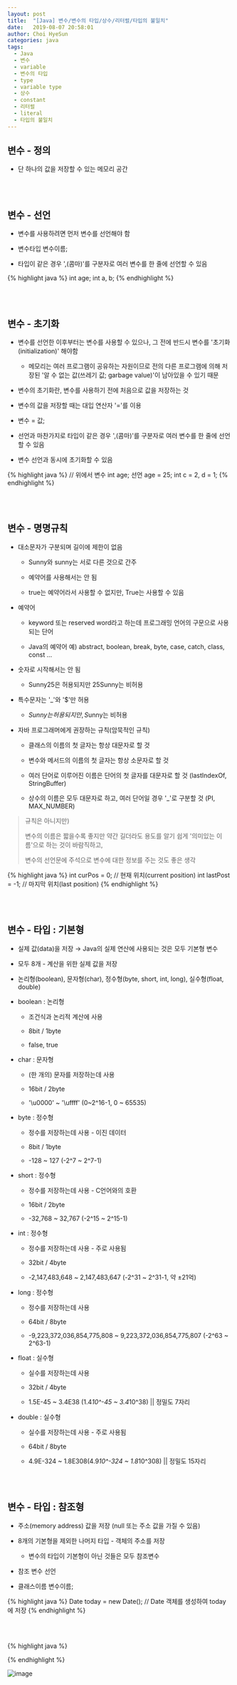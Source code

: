 ```yaml
---
layout: post
title:  "[Java] 변수/변수의 타입/상수/리터럴/타입의 불일치"
date:   2019-08-07 20:58:01
author: Choi HyeSun
categories: java
tags:
  - Java
  - 변수
  - variable
  - 변수의 타입
  - type
  - variable type
  - 상수
  - constant
  - 리터럴
  - literal
  - 타입의 불일치
---
```


## 변수 - 정의

- 단 하나의 값을 저장할 수 있는 메모리 공간

<br>
<br>

## 변수 - 선언

- 변수를 사용하려면 먼저 변수를 선언해야 함 

- 변수타입 변수이름;

- 타입이 같은 경우 ',(콤마)'를 구분자로 여러 변수를 한 줄에 선언할 수 있음

{% highlight java %}
int age;
int a, b;
{% endhighlight %}

<br>
<br>

## 변수 - 초기화

- 변수를 선언한 이후부터는 변수를 사용할 수 있으나, 그 전에 반드시 변수를 '초기화(initialization)' 해야함

  - 메모리는 여러 프로그램이 공유하는 자원이므로 전의 다른 프로그램에 의해 저장된 '알 수 없는 값(쓰레기 값; garbage value)'이 남아있을 수 있기 때문
  
- 변수의 초기화란, 변수를 사용하기 전에 처음으로 값을 저장하는 것

- 변수의 값을 저장할 때는 대입 연산자 '='를 이용

- 변수 = 값;

- 선언과 마찬가지로 타입이 같은 경우 ',(콤마)'를 구분자로 여러 변수를 한 줄에 선언할 수 있음

- 변수 선언과 동시에 초기화할 수 있음

{% highlight java %}
// 위에서 변수 int age; 선언
age = 25;
int c = 2, d = 1;
{% endhighlight %}

<br>
<br>

## 변수 - 명명규칙

- 대소문자가 구분되며 길이에 제한이 없음

  - Sunny와 sunny는 서로 다른 것으로 간주

  - 예약어를 사용해서는 안 됨

  - true는 예약어라서 사용할 수 없지만, True는 사용할 수 있음

- 예약어

  - keyword 또는 reserved word라고 하는데 프로그래밍 언어의 구문으로 사용되는 단어 

  - Java의 예약어 예) abstract, boolean, break, byte, case, catch, class, const ...

- 숫자로 시작해서는 안 됨

  - Sunny25은 허용되지만 25Sunny는 비허용

- 특수문자는 '_'와 '$'만 허용

  - $Sunny는 허용되지만, S$unny는 비허용

- 자바 프로그래머에게 권장하는 규칙(암묵적인 규칙)

  - 클래스의 이름의 첫 글자는 항상 대문자로 할 것

  - 변수와 메서드의 이름의 첫 글자는 항상 소문자로 할 것

  - 여러 단어로 이루어진 이름은 단어의 첫 글자를 대문자로 할 것 (lastIndexOf, StringBuffer)
  
  - 상수의 이름은 모두 대문자로 하고, 여러 단어일 경우 '_'로 구분할 것 (PI, MAX_NUMBER)

> 규칙은 아니지만)
>
> 변수의 이름은 짧을수록 좋지만 약간 길더라도 용도를 알기 쉽게 '의미있는 이름'으로 하는 것이 바람직하고,
>
> 변수의 선언문에 주석으로 변수에 대한 정보를 주는 것도 좋은 생각

{% highlight java %}
int curPos = 0;     // 현재 위치(current position)
int lastPost = -1;   // 마지막 위치(last position)
{% endhighlight %}

<br>
<br>

## 변수 - 타입 : 기본형

- 실제 값(data)을 저장 → Java의 실제 연산에 사용되는 것은 모두 기본형 변수

- 모두 8개 - 계산을 위한 실제 값을 저장

- 논리형(boolean), 문자형(char), 정수형(byte, short, int, long), 실수형(float, double)

- boolean : 논리형

  - 조건식과 논리적 계산에 사용
  
  - 8bit / 1byte
  
  - false, true

- char : 문자형

  - (한 개의) 문자를 저장하는데 사용
  
  - 16bit / 2byte
  
  - '\\u0000' ~ '\\uffff' (0~2^16-1, 0 ~ 65535)

- byte : 정수형

  - 정수를 저장하는데 사용 - 이진 데이터
  
  - 8bit / 1byte
  
  - -128 ~ 127 (-2^7 ~ 2^7-1)

- short : 정수형

  - 정수를 저장하는데 사용 - C언어와의 호환
  
  - 16bit / 2byte
  
  - -32,768 ~ 32,767 (-2^15 ~ 2^15-1)

- int : 정수형

  - 정수를 저장하는데 사용 - 주로 사용됨
  
  - 32bit / 4byte
  
  - -2,147,483,648 ~ 2,147,483,647 (-2^31 ~ 2^31-1, 약 ±21억)

- long : 정수형

  - 정수를 저장하는데 사용
  
  - 64bit / 8byte
  
  - -9,223,372,036,854,775,808 ~ 9,223,372,036,854,775,807 (-2^63 ~ 2^63-1)

- float : 실수형

  - 실수를 저장하는데 사용
  
  - 32bit / 4byte
  
  - 1.5E-45 ~ 3.4E38 (1.4*10^-45 ~ 3.4*10^38) \|\| 정밀도 7자리

- double : 실수형

  - 실수를 저장하는데 사용 - 주로 사용됨
  
  - 64bit / 8byte

  - 4.9E-324 ~ 1.8E308(4.9*10^-324 ~ 1.8*10^308) \|\| 정밀도 15자리

<br>
<br>

## 변수 - 타입 : 참조형

- 주소(memory address) 값을 저장 (null 또는 주소 값을 가질 수 있음)

- 8개의 기본형을 제외한 나머지 타입 - 객체의 주소를 저장

  - 변수의 타입이 기본형이 아닌 것들은 모두 참조변수
  
- 참조 변수 선언

- 클래스이름 변수이름;

{% highlight java %}
Date today = new Date(); // Date 객체를 생성하여 today에 저장
{% endhighlight %}

<br>
<br>


{% highlight java %}

{% endhighlight %}

![image](/img/2019-10-14/CentOS-Install-CLI-040-putty4.png)
